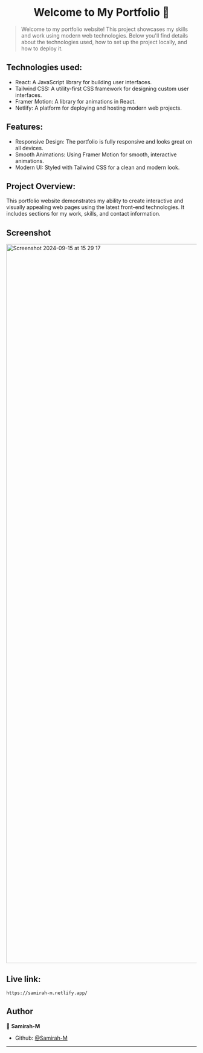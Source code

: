 <h1 align="center">Welcome to My Portfolio 👋</h1>

> Welcome to my portfolio website! This project showcases my skills and work using modern web technologies. Below you'll find details about the technologies used, how to set up the project locally, and how to deploy it.

## Technologies used:
- React: A JavaScript library for building user interfaces.
- Tailwind CSS: A utility-first CSS framework for designing custom user interfaces.
- Framer Motion: A library for animations in React.
- Netlify: A platform for deploying and hosting modern web projects.

## Features:
- Responsive Design: The portfolio is fully responsive and looks great on all devices.
- Smooth Animations: Using Framer Motion for smooth, interactive animations.
- Modern UI: Styled with Tailwind CSS for a clean and modern look.

## Project Overview:
This portfolio website demonstrates my ability to create interactive and visually appealing web pages using the latest front-end technologies. It includes sections for my work, skills, and contact information.

## Screenshot

<img width="1899" alt="Screenshot 2024-09-15 at 15 29 17" src="https://github.com/user-attachments/assets/1512dcfd-8e1c-44e3-9a19-9eeaa11f7402">


## Live link:
```
https://samirah-m.netlify.app/
```

## Author

👤 **Samirah-M**

* Github: [@Samirah-M](https://github.com/Samirah-M)

***
